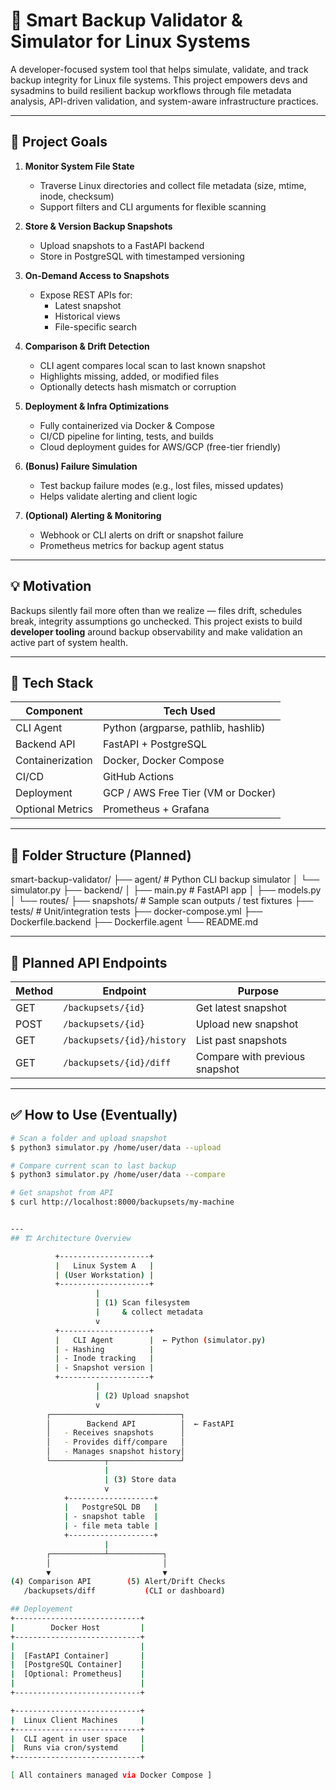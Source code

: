 # 🚀 Smart Backup Validator & Simulator for Linux Systems

A developer-focused system tool that helps simulate, validate, and track backup integrity for Linux file systems. This project empowers devs and sysadmins to build resilient backup workflows through file metadata analysis, API-driven validation, and system-aware infrastructure practices.

---

## 🔧 Project Goals

1. **Monitor System File State**
   - Traverse Linux directories and collect file metadata (size, mtime, inode, checksum)
   - Support filters and CLI arguments for flexible scanning

2. **Store & Version Backup Snapshots**
   - Upload snapshots to a FastAPI backend
   - Store in PostgreSQL with timestamped versioning

3. **On-Demand Access to Snapshots**
   - Expose REST APIs for:
     - Latest snapshot
     - Historical views
     - File-specific search

4. **Comparison & Drift Detection**
   - CLI agent compares local scan to last known snapshot
   - Highlights missing, added, or modified files
   - Optionally detects hash mismatch or corruption

5. **Deployment & Infra Optimizations**
   - Fully containerized via Docker & Compose
   - CI/CD pipeline for linting, tests, and builds
   - Cloud deployment guides for AWS/GCP (free-tier friendly)

6. **(Bonus) Failure Simulation**
   - Test backup failure modes (e.g., lost files, missed updates)
   - Helps validate alerting and client logic

7. **(Optional) Alerting & Monitoring**
   - Webhook or CLI alerts on drift or snapshot failure
   - Prometheus metrics for backup agent status

---

## 💡 Motivation

Backups silently fail more often than we realize — files drift, schedules break, integrity assumptions go unchecked. This project exists to build **developer tooling** around backup observability and make validation an active part of system health.

---

## 🧱 Tech Stack

| Component       | Tech Used                          |
|------------------|------------------------------------|
| CLI Agent        | Python (argparse, pathlib, hashlib)|
| Backend API      | FastAPI + PostgreSQL               |
| Containerization | Docker, Docker Compose             |
| CI/CD            | GitHub Actions                     |
| Deployment       | GCP / AWS Free Tier (VM or Docker) |
| Optional Metrics | Prometheus + Grafana               |

---

## 📁 Folder Structure (Planned)

smart-backup-validator/
├── agent/ # Python CLI backup simulator
│ └── simulator.py
├── backend/
│ ├── main.py # FastAPI app
│ ├── models.py
│ └── routes/
├── snapshots/ # Sample scan outputs / test fixtures
├── tests/ # Unit/integration tests
├── docker-compose.yml
├── Dockerfile.backend
├── Dockerfile.agent
└── README.md

---

## 🔄 Planned API Endpoints

| Method | Endpoint                     | Purpose                               |
|--------|------------------------------|---------------------------------------|
| GET    | `/backupsets/{id}`           | Get latest snapshot                   |
| POST   | `/backupsets/{id}`           | Upload new snapshot                   |
| GET    | `/backupsets/{id}/history`   | List past snapshots                   |
| GET    | `/backupsets/{id}/diff`      | Compare with previous snapshot        |

---

## ✅ How to Use (Eventually)

```bash
# Scan a folder and upload snapshot
$ python3 simulator.py /home/user/data --upload

# Compare current scan to last backup
$ python3 simulator.py /home/user/data --compare

# Get snapshot from API
$ curl http://localhost:8000/backupsets/my-machine


---
## 🏗️ Architecture Overview

          +--------------------+
          |   Linux System A   |
          | (User Workstation) |
          +--------------------+
                   |
                   | (1) Scan filesystem
                   |     & collect metadata
                   v
          +--------------------+
          |   CLI Agent        |  ← Python (simulator.py)
          | - Hashing          |
          | - Inode tracking   |
          | - Snapshot version |
          +--------------------+
                   |
                   | (2) Upload snapshot
                   v
        ┌─────────────────────────────┐
        │        Backend API          │  ← FastAPI
        │   - Receives snapshots      │
        │   - Provides diff/compare   │
        │   - Manages snapshot history│
        └────────────┬────────────────┘
                     |
                     | (3) Store data
                     v
            +-------------------+
            |   PostgreSQL DB   |
            | - snapshot table  |
            | - file meta table |
            +-------------------+
                     |
        ┌────────────┴────────────┐
        │                         │
        ▼                         ▼
(4) Comparison API        (5) Alert/Drift Checks
   /backupsets/diff           (CLI or dashboard)

## Deployement
+----------------------------+
|        Docker Host         |
+----------------------------+
|                            |
|  [FastAPI Container]       |
|  [PostgreSQL Container]    |
|  [Optional: Prometheus]    |
|                            |
+----------------------------+

+----------------------------+
|  Linux Client Machines     |
+----------------------------+
|  CLI agent in user space   |
|  Runs via cron/systemd     |
+----------------------------+

[ All containers managed via Docker Compose ]
